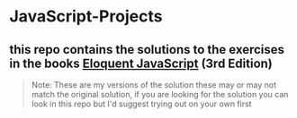 ﻿# JavaScript-Projects

## this repo contains the solutions to the exercises in the books <a href="https://eloquentjavascript.net/" target="_blank">Eloquent JavaScript</a> (3rd Edition)

> Note: These are my versions of the solution these may or may not match the original solution, 
if you are looking for the solution you can look in this repo but I'd suggest trying out on your own first

